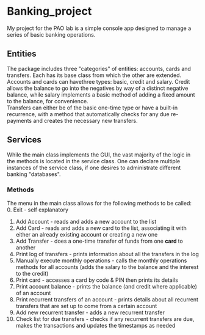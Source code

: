 # Banking_project
My project for the PAO lab is a simple console app designed to manage a series of basic banking operations. 
## Entities
The package includes three "categories" of entities: accounts, cards and transfers. Each has its base class from which the other are extended. <br>
Accounts and cards can havethree types: basic, credit and salary. Credit allows the balance to go into the negatives by way of a distinct negative balance,
while salary implements a basic method of adding a fixed amount to the balance, for convenience. <br>
Transfers can either be of the basic one-time type or have a built-in recurrence, with a method that automatically checks for any due re-payments and creates the 
necessary new transfers.
## Services
While the main class implements the GUI, the vast majority of the logic in the methods is located in the service class. One can declare multiple instances of the service class, if one desires to administrate different banking "databases".
### Methods
The menu in the main class allows for the following methods to be called: <br>
0. Exit - self explanatory
1. Add Account - reads and adds a new account to the list
2. Add Card - reads and adds a new card to the list, associating it with either an already existing account or creating a new one
3. Add Transfer - does a one-time transfer of funds from one <b> card </b> to another
4. Print log of transfers - prints information about all the transfers in the log
5. Manually execute monthly operations - calls the monthly operations methods for all accounts (adds the salary to the balance and the interest to the credit)
6. Print card - accesses a card by code & PIN then prints its details
7. Print account balance - prints the balance (and credit where applicable) of an account
8. Print recurrent transfers of an account - prints details about all recurrent transfers that are set up to come from a certain account
9. Add new recurrent transfer - adds a new recurrent transfer
10. Check list for due transfers - checks if any recurrent transfers are due, makes the transactions and updates the timestamps as needed

